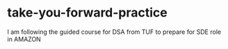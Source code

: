 # take-you-forward-practice
I am following the guided course for DSA from TUF to prepare for SDE role in AMAZON 
